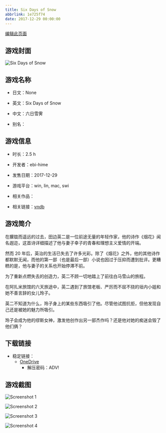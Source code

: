 ```yaml
---
title: Six Days of Snow
abbrlink: 1e725f74
date: 2017-12-29 00:00:00
---
```

[编辑此页面](https://github.com/ACG-3/ADV3-source/blob/main/source/_posts/games/Six%20Days%20of%20Snow.md)

## 游戏封面

![Six Days of Snow](https://pan.timero.xyz/d/onedrive/img_lib_001/Six%20Days%20of%20Snow_cover.avif)


## 游戏名称

- 日文：None
- 英文：Six Days of Snow
- 中文：六日雪霁

- 别名：


## 游戏信息

- 时长：2.5 h
- 开发者：ebi-hime
- 发售日期：2017-12-29
- 游戏平台：win, lin, mac, swi
- 相关作品：

- 相关链接：[vndb](https://vndb.org/v21480)


## 游戏简介

在朦胧而遥远的过去，田边英二是一位前途无量的年轻作家，他的诗作《烟花》闻名遐迩，这首诗详细描述了他与妻子幸子的青春和理想主义爱情的开端。

然而 20 年后，英治的生活已失去了许多光彩。除了《烟花》之外，他的其他诗作都默默无闻，而他的第一部（也是最后一部）小说也因过于压抑而遭到批评。更糟糕的是，他与妻子的关系也开始停滞不前。

为了重新点燃失去的创造力，英二不顾一切地踏上了前往白马雪山的旅程。

在阿扎米旅馆的六天旅途中，英二遇到了旅馆老板、严厉而不屈不挠的垣内小姐和她不善言辞的女儿玲子。

英二不知道为什么，玲子身上的某些东西吸引了他。尽管他试图抗拒，但他发现自己还是被她的魅力所吸引。

玲子会成为他的缪斯女神，激发他创作出另一部杰作吗？还是他对她的痴迷会毁了他们俩？




## 下载链接

- 稳定链接：
    - [OneDrive](https://pan.timero.xyz/onedrive/adv_lib_001/Six%20Days%20of%20Snow)
        - 解压密码：ADV!



## 游戏截图


![Screenshot 1](https://pan.timero.xyz/d/onedrive/img_lib_001/Six%20Days%20of%20Snow_Screenshot_1.avif)

![Screenshot 2](https://pan.timero.xyz/d/onedrive/img_lib_001/Six%20Days%20of%20Snow_Screenshot_2.avif)

![Screenshot 3](https://pan.timero.xyz/d/onedrive/img_lib_001/Six%20Days%20of%20Snow_Screenshot_3.avif)

![Screenshot 4](https://pan.timero.xyz/d/onedrive/img_lib_001/Six%20Days%20of%20Snow_Screenshot_4.avif)

